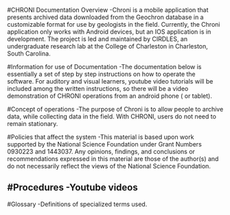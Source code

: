 #CHRONI Documentation Overview
	-Chroni is a mobile application that presents archived data downloaded from the Geochron database in a customizable format for use by geologists in the field. Currently, the Chroni application only works with Android devices, but an IOS application is in development. The project is led and maintained by CIRDLES, an undergraduate research lab at the College of Charleston in Charleston, South Carolina.


#Information for use of Documentation
	-The documentation below is essentially a set of step by step instructions on how to operate the software. For auditory and visual learners, youtube video tutorials will be included among the written instructions, so there will be a video demonstration of CHRONI operations from an android phone ( or tablet).

#Concept of operations
	-The purpose of Chroni is to allow people to archive data, while collecting data in the field. With CHRONI, users do not need to remain stationary.
	
#Policies that affect the system
	-This material is based upon work supported by the National Science Foundation under Grant Numbers 0930223 and 1443037. Any opinions, findings, and conclusions or recommendations expressed in this material are those of the author(s) and do not necessarily reflect the views of the National Science Foundation.
	
#Procedures
  -Youtube videos
  -

#Glossary
	-Definitions of specialized terms used. 

